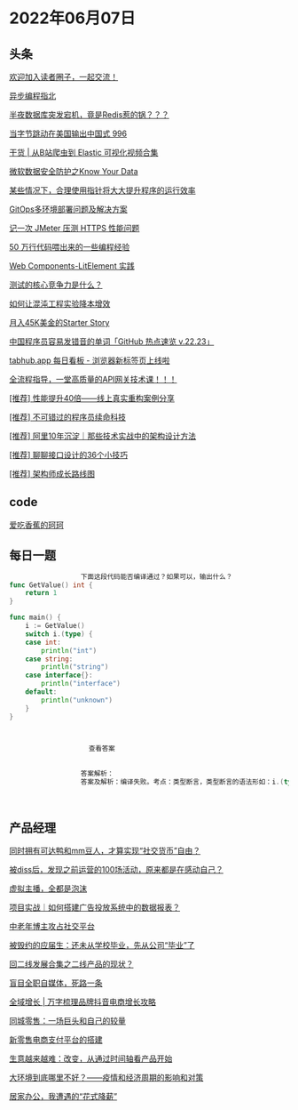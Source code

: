 # 2022年06月07日
## 头条

[欢迎加入读者圈子，一起交流！](https://toutiao.io/k/mtrqmru)

[异步编程指北](https://toutiao.io/k/k2ezpp7)

[半夜数据库突发宕机，竟是Redis惹的锅？？？](https://toutiao.io/k/8ogtu83)

[当字节跳动在美国输出中国式 996](https://toutiao.io/k/7dvofem)

[干货 | 从B站爬虫到 Elastic 可视化视频合集](https://toutiao.io/k/snawsjq)

[微软数据安全防护之Know Your Data](https://toutiao.io/k/1ssfsao)

[某些情况下，合理使用指针将大大提升程序的运行效率](https://toutiao.io/k/zophsom)

[GitOps多环境部署问题及解决方案](https://toutiao.io/k/r5y34ux)

[记一次 JMeter 压测 HTTPS 性能问题](https://toutiao.io/k/41nmoz4)

[50 万行代码喂出来的一些编程经验](https://toutiao.io/k/0adxomc)

[Web Components-LitElement 实践](https://toutiao.io/k/h5l3gtd)

[测试的核心竞争力是什么？](https://toutiao.io/k/lfzo6q5)

[如何让混沌工程实验降本增效](https://toutiao.io/k/n8if8b8)

[月入45K美金的Starter Story](https://toutiao.io/k/7k5soif)

[中国程序员容易发错音的单词「GitHub 热点速览 v.22.23」](https://toutiao.io/k/qg0ntlf)

[tabhub.app 每日看板 - 浏览器新标签页上线啦](https://toutiao.io/k/zi2zax4)

[全流程指导，一堂高质量的API网关技术课！！！](https://toutiao.io/k/0qoyb2l)

[[推荐] 性能提升40倍——线上真实重构案例分享](https://toutiao.io/k/izbqpxo)

[[推荐] 不可错过的程序员续命科技](https://toutiao.io/k/wooq1pu)

[[推荐] 阿里10年沉淀｜那些技术实战中的架构设计方法](https://toutiao.io/k/e9vlh55)

[[推荐] 聊聊接口设计的36个小技巧](https://toutiao.io/k/yqm776v)

[[推荐] 架构师成长路线图](https://toutiao.io/k/27b6p2e)



## code

[爱吃香蕉的珂珂](https://leetcode.cn/problems/koko-eating-bananas)



## 每日一题

```go
                  下面这段代码能否编译通过？如果可以，输出什么？
func GetValue() int {
	return 1
}

func main() {
	i := GetValue()
	switch i.(type) {
	case int:
		println("int")
	case string:
		println("string")
	case interface{}:
		println("interface")
	default:
		println("unknown")
	}
}


                  
                    查看答案
                  
                
                  答案解析：
                  答案及解析：编译失败。考点：类型断言，类型断言的语法形如：i.(type)，其中 i 是接口，type 是固定关键字，需要注意的是，只有接口类型才可以使用类型断言。

                
```


## 产品经理

[同时拥有可达鸭和mm豆人，才算实现“社交货币”自由？](http://www.woshipm.com/it/5473875.html)

[被diss后，发现之前运营的100场活动，原来都是在感动自己？](http://www.woshipm.com/operate/5471597.html)

[虚拟主播，全都是泡沫](http://www.woshipm.com/it/5473470.html)

[项目实战｜如何搭建广告投放系统中的数据报表？](http://www.woshipm.com/pd/5470910.html)

[中老年博主攻占社交平台](http://www.woshipm.com/it/5473384.html)

[被毁约的应届生：还未从学校毕业，先从公司“毕业”了](http://www.woshipm.com/it/5473406.html)

[回二线发展合集之二线产品的现状？](http://www.woshipm.com/zhichang/5441050.html)

[盲目全职自媒体，死路一条](http://www.woshipm.com/it/5473340.html)

[全域增长 | 万字梳理品牌抖音电商增长攻略](http://www.woshipm.com/operate/5473359.html)

[同城零售：一场巨头和自己的较量](http://www.woshipm.com/it/5473033.html)

[新零售电商支付平台的搭建](http://www.woshipm.com/pd/5472108.html)

[生意越来越难：改变，从通过时间轴看产品开始](http://www.woshipm.com/operate/5473299.html)

[大环境到底哪里不好？——疫情和经济周期的影响和对策](http://www.woshipm.com/zhichang/5473280.html)

[居家办公，我遭遇的“花式降薪”](http://www.woshipm.com/it/5473331.html)


